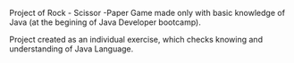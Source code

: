 Project of Rock - Scissor -Paper Game made only with basic knowledge of Java (at the begining of Java Developer bootcamp).

Project created as an individual exercise, which checks knowing and understanding of Java Language.
